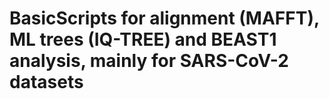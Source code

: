 # BasicScripts for alignment (MAFFT), ML trees (IQ-TREE) and BEAST1 analysis, mainly for SARS-CoV-2 datasets
